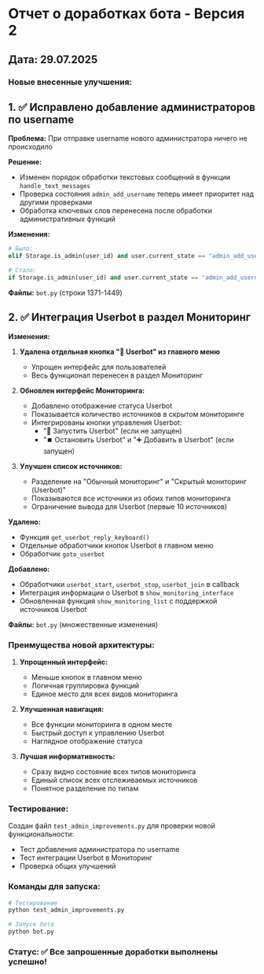 # Отчет о доработках бота - Версия 2

## Дата: 29.07.2025

### Новые внесенные улучшения:

## 1. ✅ Исправлено добавление администраторов по username

**Проблема:** При отправке username нового администратора ничего не происходило

**Решение:**
- Изменен порядок обработки текстовых сообщений в функции `handle_text_messages`
- Проверка состояния `admin_add_username` теперь имеет приоритет над другими проверками
- Обработка ключевых слов перенесена после обработки административных функций

**Изменения:**
```python
# Было:
elif Storage.is_admin(user_id) and user.current_state == "admin_add_username":

# Стало:
if Storage.is_admin(user_id) and user.current_state == "admin_add_username":
```

**Файлы:** `bot.py` (строки 1371-1449)

## 2. ✅ Интеграция Userbot в раздел Мониторинг

**Изменения:**
1. **Удалена отдельная кнопка "🤖 Userbot" из главного меню**
   - Упрощен интерфейс для пользователей
   - Весь функционал перенесен в раздел Мониторинг

2. **Обновлен интерфейс Мониторинга:**
   - Добавлено отображение статуса Userbot
   - Показывается количество источников в скрытом мониторинге
   - Интегрированы кнопки управления Userbot:
     - "🚀 Запустить Userbot" (если не запущен)
     - "⏹️ Остановить Userbot" и "➕ Добавить в Userbot" (если запущен)

3. **Улучшен список источников:**
   - Разделение на "Обычный мониторинг" и "Скрытый мониторинг (Userbot)"
   - Показываются все источники из обоих типов мониторинга
   - Ограничение вывода для Userbot (первые 10 источников)

**Удалено:**
- Функция `get_userbot_reply_keyboard()`
- Отдельные обработчики кнопок Userbot в главном меню
- Обработчик `goto_userbot`

**Добавлено:**
- Обработчики `userbot_start`, `userbot_stop`, `userbot_join` в callback
- Интеграция информации о Userbot в `show_monitoring_interface`
- Обновленная функция `show_monitoring_list` с поддержкой источников Userbot

**Файлы:** `bot.py` (множественные изменения)

### Преимущества новой архитектуры:

1. **Упрощенный интерфейс:**
   - Меньше кнопок в главном меню
   - Логичная группировка функций
   - Единое место для всех видов мониторинга

2. **Улучшенная навигация:**
   - Все функции мониторинга в одном месте
   - Быстрый доступ к управлению Userbot
   - Наглядное отображение статуса

3. **Лучшая информативность:**
   - Сразу видно состояние всех типов мониторинга
   - Единый список всех отслеживаемых источников
   - Понятное разделение по типам

### Тестирование:

Создан файл `test_admin_improvements.py` для проверки новой функциональности:
- Тест добавления администратора по username
- Тест интеграции Userbot в Мониторинг
- Проверка общих улучшений

### Команды для запуска:

```bash
# Тестирование
python test_admin_improvements.py

# Запуск бота
python bot.py
```

### Статус: ✅ Все запрошенные доработки выполнены успешно!